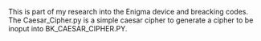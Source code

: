 This is part of my research into the Enigma device and breacking codes. The Caesar_Cipher.py is a simple caesar cipher to generate a cipher to be inoput into BK_CAESAR_CIPHER.PY.
